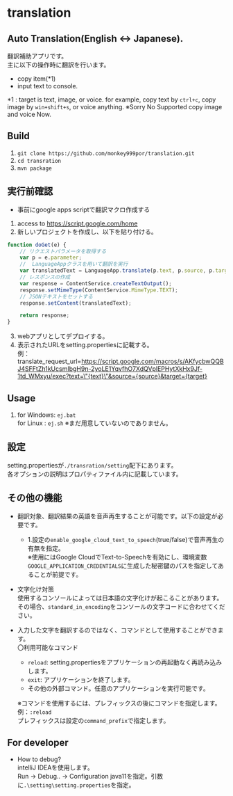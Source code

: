 # translation

## Auto Translation(English <-> Japanese).

翻訳補助アプリです。  
主に以下の操作時に翻訳を行います。
- copy item(*1)
- input text to console.

*1 : target is text, image, or voice. for example, copy text by `ctrl+c`, copy image by `win+shift+s`, or voice
anything.
※Sorry No Supported copy image and voice Now.

## Build
1. `git clone https://github.com/monkey999por/translation.git`
2. `cd transration`
3. `mvn package`

## 実行前確認
- 事前にgoogle apps scriptで翻訳マクロ作成する
1. access to https://script.google.com/home  
2. 新しいプロジェクトを作成し、以下を貼り付ける。
```javascript
function doGet(e) {
    // リクエストパラメータを取得する
    var p = e.parameter;
    //  LanguageAppクラスを用いて翻訳を実行
    var translatedText = LanguageApp.translate(p.text, p.source, p.target);
    // レスポンスの作成
    var response = ContentService.createTextOutput();
    response.setMimeType(ContentService.MimeType.TEXT);
    // JSONテキストをセットする
    response.setContent(translatedText);

    return response;
}
```  
3. webアプリとしてデプロイする。
4. 表示されたURLをsetting.propertiesに記載する。  
例：translate_request_url=https://script.google.com/macros/s/AKfycbwQQBJ4SFFtZh1kUcsmIbgH9n-2yoLE1YqvfhO7XdQVplEPHytXkHx9Jf-1td_WMxyu/exec?text=\"{text}\"&source={source}&target={target}

## Usage
1. for Windows: `ej.bat`  
   for Linux  : `ej.sh` ※まだ用意していないのでありません。

## 設定
setting.propertiesが`./transration/setting`配下にあります。   
各オプションの説明はプロパティファイル内に記載しています。

## その他の機能
-  翻訳対象、翻訳結果の英語を音声再生することが可能です。以下の設定が必要です。  
   - 1.設定の`enable_google_cloud_text_to_speech`(true/false)で音声再生の有無を指定。  
  ※使用にはGoogle CloudでText-to-Speechを有効にし、環境変数`GOOGLE_APPLICATION_CREDENTIALS`に生成した秘密鍵のパスを指定してあることが前提です。
    

- 文字化け対策  
  使用するコンソールによっては日本語の文字化けが起こることがあります。  
  その場合、`standard_in_encoding`をコンソールの文字コードに合わせてください。
  
  
- 入力した文字を翻訳するのではなく、コマンドとして使用することができます。  
  〇利用可能なコマンド
   - `reload`: setting.propertiesをアプリケーションの再起動なく再読み込みします。
   - `exit`: アプリケーションを終了します。
   - その他の外部コマンド。任意のアプリケーションを実行可能です。
   
  ※コマンドを使用するには、プレフィックスの後にコマンドを指定します。  
  例：`:reload`  
  プレフィックスは設定の`command_prefix`で指定します。   

## For developer
- How to debug?  
  intelliJ IDEAを使用します。  
  Run -> Debug.. -> Configuration
  java11を指定。引数に`.\setting\setting.properties`を指定。
  